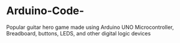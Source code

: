 # Arduino-Code-
Popular guitar hero game made using Arduino UNO Microcontroller, Breadboard, buttons, LEDS, and other digital logic devices
